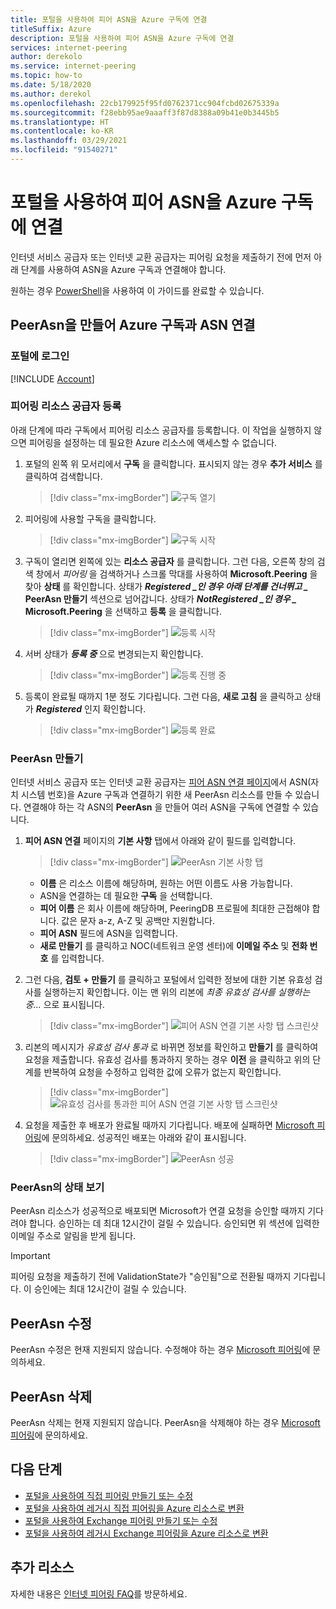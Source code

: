 ```yaml
---
title: 포털을 사용하여 피어 ASN을 Azure 구독에 연결
titleSuffix: Azure
description: 포털을 사용하여 피어 ASN을 Azure 구독에 연결
services: internet-peering
author: derekolo
ms.service: internet-peering
ms.topic: how-to
ms.date: 5/18/2020
ms.author: derekol
ms.openlocfilehash: 22cb179925f95fd0762371cc904fcbd02675339a
ms.sourcegitcommit: f28ebb95ae9aaaff3f87d8388a09b41e0b3445b5
ms.translationtype: HT
ms.contentlocale: ko-KR
ms.lasthandoff: 03/29/2021
ms.locfileid: "91540271"
---
```

# <a name="associate-peer-asn-to-azure-subscription-using-the-portal"></a>포털을 사용하여 피어 ASN을 Azure 구독에 연결

인터넷 서비스 공급자 또는 인터넷 교환 공급자는 피어링 요청을 제출하기 전에 먼저 아래 단계를 사용하여 ASN을 Azure 구독과 연결해야 합니다.

원하는 경우 [PowerShell](howto-subscription-association-powershell.md)을 사용하여 이 가이드를 완료할 수 있습니다.

## <a name="create-peerasn-to-associate-your-asn-with-azure-subscription"></a>PeerAsn을 만들어 Azure 구독과 ASN 연결

### <a name="sign-in-to-the-portal"></a>포털에 로그인
[!INCLUDE [Account](./includes/account-portal.md)]

### <a name="register-for-peering-resource-provider"></a>피어링 리소스 공급자 등록
아래 단계에 따라 구독에서 피어링 리소스 공급자를 등록합니다. 이 작업을 실행하지 않으면 피어링을 설정하는 데 필요한 Azure 리소스에 액세스할 수 없습니다.

1. 포털의 왼쪽 위 모서리에서 **구독** 을 클릭합니다. 표시되지 않는 경우 **추가 서비스** 를 클릭하여 검색합니다.

    > [!div class="mx-imgBorder"]
    > ![구독 열기](./media/rp-subscriptions-open.png)

1. 피어링에 사용할 구독을 클릭합니다.

    > [!div class="mx-imgBorder"]
    > ![구독 시작](./media/rp-subscriptions-launch.png)

1. 구독이 열리면 왼쪽에 있는 **리소스 공급자** 를 클릭합니다. 그런 다음, 오른쪽 창의 검색 창에서 *피어링* 을 검색하거나 스크롤 막대를 사용하여 **Microsoft.Peering** 을 찾아 **상태** 를 확인합니다. 상태가 **_Registered_ *_인 경우 아래 단계를 건너뛰고 _* PeerAsn 만들기** 섹션으로 넘어갑니다. 상태가 **_NotRegistered_ *_인 경우 _* Microsoft.Peering** 을 선택하고 **등록** 을 클릭합니다.

    > [!div class="mx-imgBorder"]
    > ![등록 시작](./media/rp-register-start.png)

1. 서버 상태가 ***등록 중*** 으로 변경되는지 확인합니다.

    > [!div class="mx-imgBorder"]
    > ![등록 진행 중](./media/rp-register-progress.png)

1. 등록이 완료될 때까지 1분 정도 기다립니다. 그런 다음, **새로 고침** 을 클릭하고 상태가 **_Registered_** 인지 확인합니다.

    > [!div class="mx-imgBorder"]
    > ![등록 완료](./media/rp-register-completed.png)

### <a name="create-peerasn"></a>PeerAsn 만들기
인터넷 서비스 공급자 또는 인터넷 교환 공급자는 [피어 ASN 연결 페이지](https://go.microsoft.com/fwlink/?linkid=2129592)에서 ASN(자치 시스템 번호)을 Azure 구독과 연결하기 위한 새 PeerAsn 리소스를 만들 수 있습니다. 연결해야 하는 각 ASN의 **PeerAsn** 을 만들어 여러 ASN을 구독에 연결할 수 있습니다.

1. **피어 ASN 연결** 페이지의 **기본 사항** 탭에서 아래와 같이 필드를 입력합니다.

    > [!div class="mx-imgBorder"]
    > ![PeerAsn 기본 사항 탭](./media/peerasn-basics-tab.png)

    * **이름** 은 리소스 이름에 해당하며, 원하는 어떤 이름도 사용 가능합니다.  
    * ASN을 연결하는 데 필요한 **구독** 을 선택합니다.
    * **피어 이름** 은 회사 이름에 해당하며, PeeringDB 프로필에 최대한 근접해야 합니다. 값은 문자 a-z, A-Z 및 공백만 지원합니다.
    * **피어 ASN** 필드에 ASN을 입력합니다.
    * **새로 만들기** 를 클릭하고 NOC(네트워크 운영 센터)에 **이메일 주소** 및 **전화 번호** 를 입력합니다.
1. 그런 다음, **검토 + 만들기** 를 클릭하고 포털에서 입력한 정보에 대한 기본 유효성 검사를 실행하는지 확인합니다. 이는 맨 위의 리본에 *최종 유효성 검사를 실행하는 중...* 으로 표시됩니다.

    > [!div class="mx-imgBorder"]
    > ![피어 ASN 연결 기본 사항 탭 스크린샷](./media/peerasn-review-tab-validation.png)

1. 리본의 메시지가 *유효성 검사 통과* 로 바뀌면 정보를 확인하고 **만들기** 를 클릭하여 요청을 제출합니다. 유효성 검사를 통과하지 못하는 경우 **이전** 을 클릭하고 위의 단계를 반복하여 요청을 수정하고 입력한 값에 오류가 없는지 확인합니다.

    > [!div class="mx-imgBorder"]
    > ![유효성 검사를 통과한 피어 ASN 연결 기본 사항 탭 스크린샷](./media/peerasn-review-tab.png)

1. 요청을 제출한 후 배포가 완료될 때까지 기다립니다. 배포에 실패하면 [Microsoft 피어링](mailto:peering@microsoft.com)에 문의하세요. 성공적인 배포는 아래와 같이 표시됩니다.

    > [!div class="mx-imgBorder"]
    > ![PeerAsn 성공](./media/peerasn-success.png)

### <a name="view-status-of-a-peerasn"></a>PeerAsn의 상태 보기
PeerAsn 리소스가 성공적으로 배포되면 Microsoft가 연결 요청을 승인할 때까지 기다려야 합니다. 승인하는 데 최대 12시간이 걸릴 수 있습니다. 승인되면 위 섹션에 입력한 이메일 주소로 알림을 받게 됩니다.

> [!IMPORTANT]
> 피어링 요청을 제출하기 전에 ValidationState가 "승인됨"으로 전환될 때까지 기다립니다. 이 승인에는 최대 12시간이 걸릴 수 있습니다.

## <a name="modify-peerasn"></a>PeerAsn 수정
PeerAsn 수정은 현재 지원되지 않습니다. 수정해야 하는 경우 [Microsoft 피어링](mailto:peering@microsoft.com)에 문의하세요.

## <a name="delete-peerasn"></a>PeerAsn 삭제
PeerAsn 삭제는 현재 지원되지 않습니다. PeerAsn을 삭제해야 하는 경우 [Microsoft 피어링](mailto:peering@microsoft.com)에 문의하세요.

## <a name="next-steps"></a>다음 단계

* [포털을 사용하여 직접 피어링 만들기 또는 수정](howto-direct-portal.md)
* [포털을 사용하여 레거시 직접 피어링을 Azure 리소스로 변환](howto-legacy-direct-portal.md)
* [포털을 사용하여 Exchange 피어링 만들기 또는 수정](howto-exchange-portal.md)
* [포털을 사용하여 레거시 Exchange 피어링을 Azure 리소스로 변환](howto-legacy-exchange-portal.md)

## <a name="additional-resources"></a>추가 리소스

자세한 내용은 [인터넷 피어링 FAQ](faqs.md)를 방문하세요.

